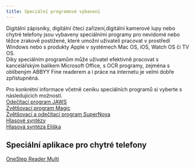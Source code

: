 ```yaml
---
title: Speciální programové vybavení
---
```


Digitální zápisníky, digitální čtecí zařízení,digitální kamerové lupy nebo chytré telefony jsou vybaveny speciálními programy pro nevidomé nebo těžce zrakově postižené, které umožní uživateli pracovat v prostředí Windows nebo s produkty Apple v systémech Mac OS, iOS, Watch OS či TV OS.  
Díky speciálním programům může uživatel efektivně pracovat s kancelářským balíkem Microsoft Office, s OCR programy, zejména s oblíbeným ABBYY Fine readerem a i práce na internetu je velmi dobře zpřístupněná.  
  
Pro konkrétní informace včetně ceníku speciálních programů si vyberte s následujících možností.  
[Odečítací program JAWS](/clanky/odecitaci-program-jaws/)    
[Zvětšovací program Magic](/clanky/zvetsovaci-program-magic/)    
[Zvětšovací a odečítací program SuperNova](/clanky/zvetsovaci-a-odecitaci-program-supernova/)  
[Hlasové syntézy](/clanky/hlasove-syntezy/)  
[Hlasová syntéza Eliška](/clanky/hlasova-synteza-eliska/)    
  

## Speciální aplikace pro chytré telefony

  
[OneStep Reader Multi](/clanky/onestep-reader-multi/)
